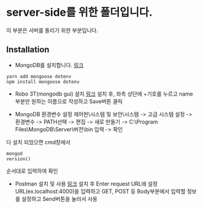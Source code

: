 # server-side를 위한 폴더입니다.
이 부분은 서버를 돌리기 위한 부분입니다.

## Installation
 - MongoDB를 설치합니다.
[링크](https://www.mongodb.com/download-center?jmp=hompage#community)
```
yarn add mongoose dotenv
npm install mongoose dotenv
```

 - Robo 3T(mongodb gui) 설치
[링크](https://robomongo.org/download)
설치 후, 좌측 상단에 +기호를 누르고 name부분만 원하는 이름으로 작성하고 Save버튼 클릭

 - MongoDB 환경변수 설정
제어판\시스템 및 보안\시스템 -> 고급 시스템 설정 -> 환경변수 -> PATH선택 -> 편집 -> 새로 만들기 -> C:\Program Files\MongoDB\Server\버전\bin 입력 -> 확인

다 설치 되었으면 cmd창에서
```
mongod
version()
```
순서대로 입력하여 확인

 - Postman 설치 및 사용
[링크](https://www.getpostman.com/)
설치 후 Enter request URL에 설정 URL(ex.localhost:4000)을 입력하고 GET, POST 등 Body부분에서 입력할 정보를 설정하고 Send버튼을 눌러서 사용